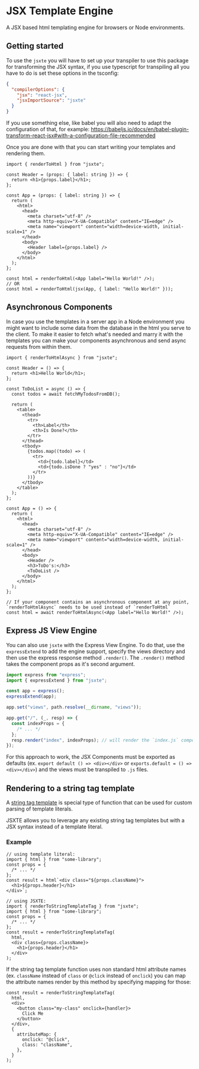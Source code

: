 # JSX Template Engine

A JSX based html templating engine for browsers or Node environments.

## Getting started

To use the `jsxte` you will have to set up your transpiler to use this package for transforming the JSX syntax, if you use typescript for transpiling all you have to do is set these options in the tsconfig:

```json
{
  "compilerOptions": {
    "jsx": "react-jsx",
    "jsxImportSource": "jsxte"
  }
}
```

If you use something else, like babel you will also need to adapt the configuration of that, for example: https://babeljs.io/docs/en/babel-plugin-transform-react-jsx#with-a-configuration-file-recommended

Once you are done with that you can start writing your templates and rendering them.

```tsx
import { renderToHtml } from "jsxte";

const Header = (props: { label: string }) => {
  return <h1>{props.label}</h1>;
};

const App = (props: { label: string }) => {
  return (
    <html>
      <head>
        <meta charset="utf-8" />
        <meta http-equiv="X-UA-Compatible" content="IE=edge" />
        <meta name="viewport" content="width=device-width, initial-scale=1" />
      </head>
      <body>
        <Header label={props.label} />
      </body>
    </html>
  );
};

const html = renderToHtml(<App label="Hello World!" />);
// OR
const html = renderToHtml(jsx(App, { label: "Hello World!" }));
```

## Asynchronous Components

In case you use the templates in a server app in a Node environment you might want to include some data from the database in the html you serve to the client. To make it easier to fetch what's needed and marry it with the templates you can make your components asynchronous and send async requests from within them.

```tsx
import { renderToHtmlAsync } from "jsxte";

const Header = () => {
  return <h1>Hello World</h1>;
};

const ToDoList = async () => {
  const todos = await fetchMyTodosFromDB();

  return (
    <table>
      <thead>
        <tr>
          <th>Label</th>
          <th>Is Done?</th>
        </tr>
      </thead>
      <tbody>
        {todos.map((todo) => (
          <tr>
            <td>{todo.label}</td>
            <td>{todo.isDone ? "yes" : "no"}</td>
          </tr>
        ))}
      </tbody>
    </table>
  );
};

const App = () => {
  return (
    <html>
      <head>
        <meta charset="utf-8" />
        <meta http-equiv="X-UA-Compatible" content="IE=edge" />
        <meta name="viewport" content="width=device-width, initial-scale=1" />
      </head>
      <body>
        <Header />
        <h3>ToDo's:</h3>
        <ToDoList />
      </body>
    </html>
  );
};

// If your component contains an asynchronous component at any point, `renderToHtmlAsync` needs to be used instead of `renderToHtml`
const html = await renderToHtmlAsync(<App label="Hello World!" />);
```

## Express JS View Engine

You can also use `jsxte` with the Express View Engine. To do that, use the `expressExtend` to add the engine support, specify the views directory and then use the express response method `.render()`. The `.render()` method takes the component props as it's second argument.

```ts
import express from "express";
import { expressExtend } from "jsxte";

const app = express();
expressExtend(app);

app.set("views", path.resolve(__dirname, "views"));

app.get("/", (_, resp) => {
  const indexProps = {
    /* ... */
  };
  resp.render("index", indexProps); // will render the `index.js` component located in the ./views file
});
```

For this approach to work, the JSX Components must be exported as defaults (ex. `export default () => <div></div>` or `exports.default = () => <div></div>`) and the views must be transpiled to `.js` files.

## Rendering to a string tag template

A [string tag template](https://developer.mozilla.org/en-US/docs/Web/JavaScript/Reference/Template_literals#tagged_templates) is special type of function that can be used for custom parsing of template literals.

JSXTE allows you to leverage any existing string tag templates but with a JSX syntax instead of a template literal.

### Example

```tsx
// using template literal:
import { html } from "some-library";
const props = {
  /* ... */
};
const result = html`<div class="${props.className}">
  <h1>${props.header}</h1>
</div>`;

// using JSXTE:
import { renderToStringTemplateTag } from "jsxte";
import { html } from "some-library";
const props = {
  /* ... */
};
const result = renderToStringTemplateTag(
  html,
  <div class={props.className}>
    <h1>{props.header}</h1>
  </div>
);
```

If the string tag template function uses non standard html attribute names (ex. `className` instead of `class` or `@click` instead of `onclick`) you can map the attribute names render by this method by specifying mapping for those:

```tsx
const result = renderToStringTemplateTag(
  html,
  <div>
    <button class="my-class" onclick={handler}>
      Click Me
    </button>
  </div>,
  {
    attributeMap: {
      onclick: "@click",
      class: "className",
    },
  }
);
```
